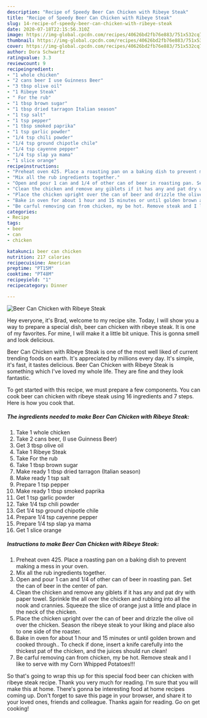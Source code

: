 ```yaml
---
description: "Recipe of Speedy Beer Can Chicken with Ribeye Steak"
title: "Recipe of Speedy Beer Can Chicken with Ribeye Steak"
slug: 14-recipe-of-speedy-beer-can-chicken-with-ribeye-steak
date: 2020-07-18T22:15:56.310Z
image: https://img-global.cpcdn.com/recipes/40626bd2fb76e883/751x532cq70/beer-can-chicken-with-ribeye-steak-recipe-main-photo.jpg
thumbnail: https://img-global.cpcdn.com/recipes/40626bd2fb76e883/751x532cq70/beer-can-chicken-with-ribeye-steak-recipe-main-photo.jpg
cover: https://img-global.cpcdn.com/recipes/40626bd2fb76e883/751x532cq70/beer-can-chicken-with-ribeye-steak-recipe-main-photo.jpg
author: Dora Schwartz
ratingvalue: 3.3
reviewcount: 9
recipeingredient:
- "1 whole chicken"
- "2 cans beer I use Guinness Beer"
- "3 tbsp olive oil"
- "1 Ribeye Steak"
- " For the rub"
- "1 tbsp brown sugar"
- "1 tbsp dried tarragon Italian season"
- "1 tsp salt"
- "1 tsp pepper"
- "1 tbsp smoked paprika"
- "1 tsp garlic powder"
- "1/4 tsp chili powder"
- "1/4 tsp ground chipotle chile"
- "1/4 tsp cayenne pepper"
- "1/4 tsp slap ya mama"
- "1 slice orange"
recipeinstructions:
- "Preheat oven 425. Place a roasting pan on a baking dish to prevent making a mess in your oven."
- "Mix all the rub ingredients together."
- "Open and pour 1 can and 1/4 of other can of beer in roasting pan. Set the can of beer in the center of pan."
- "Clean the chicken and remove any giblets if it has any and pat dry with paper towel. Sprinkle the all over the chicken and rubbing into all the nook and crannies. Squeeze the slice of orange just a little and place in the neck of the chicken."
- "Place the chicken upright over the can of beer and drizzle the olive oil over the chicken. Season the ribeye steak to your liking and place also to one side of the roaster."
- "Bake in oven for about 1 hour and 15 minutes or until golden brown and cooked through.. To check if done, insert a knife carefully into the thickest pat of the chicken, and the juices should run clean!"
- "Be carful removing can from chicken, my be hot. Remove steak and I like to serve with my Corn Whipped Potatoes!!!"
categories:
- Recipe
tags:
- beer
- can
- chicken

katakunci: beer can chicken 
nutrition: 217 calories
recipecuisine: American
preptime: "PT15M"
cooktime: "PT48M"
recipeyield: "1"
recipecategory: Dinner

---
```



![Beer Can Chicken with Ribeye Steak](https://img-global.cpcdn.com/recipes/40626bd2fb76e883/751x532cq70/beer-can-chicken-with-ribeye-steak-recipe-main-photo.jpg)

Hey everyone, it's Brad, welcome to my recipe site. Today, I will show you a way to prepare a special dish, beer can chicken with ribeye steak. It is one of my favorites. For mine, I will make it a little bit unique. This is gonna smell and look delicious.



Beer Can Chicken with Ribeye Steak is one of the most well liked of current trending foods on earth. It's appreciated by millions every day. It's simple, it's fast, it tastes delicious. Beer Can Chicken with Ribeye Steak is something which I've loved my whole life. They are fine and they look fantastic.


To get started with this recipe, we must prepare a few components. You can cook beer can chicken with ribeye steak using 16 ingredients and 7 steps. Here is how you cook that.

<!--inarticleads1-->

##### The ingredients needed to make Beer Can Chicken with Ribeye Steak:

1. Take 1 whole chicken
1. Take 2 cans beer, (I use Guinness Beer)
1. Get 3 tbsp olive oil
1. Take 1 Ribeye Steak
1. Take  For the rub
1. Take 1 tbsp brown sugar
1. Make ready 1 tbsp dried tarragon (Italian season)
1. Make ready 1 tsp salt
1. Prepare 1 tsp pepper
1. Make ready 1 tbsp smoked paprika
1. Get 1 tsp garlic powder
1. Take 1/4 tsp chili powder
1. Get 1/4 tsp ground chipotle chile
1. Prepare 1/4 tsp cayenne pepper
1. Prepare 1/4 tsp slap ya mama
1. Get 1 slice orange




<!--inarticleads2-->

##### Instructions to make Beer Can Chicken with Ribeye Steak:

1. Preheat oven 425. Place a roasting pan on a baking dish to prevent making a mess in your oven.
1. Mix all the rub ingredients together.
1. Open and pour 1 can and 1/4 of other can of beer in roasting pan. Set the can of beer in the center of pan.
1. Clean the chicken and remove any giblets if it has any and pat dry with paper towel. Sprinkle the all over the chicken and rubbing into all the nook and crannies. Squeeze the slice of orange just a little and place in the neck of the chicken.
1. Place the chicken upright over the can of beer and drizzle the olive oil over the chicken. Season the ribeye steak to your liking and place also to one side of the roaster.
1. Bake in oven for about 1 hour and 15 minutes or until golden brown and cooked through.. To check if done, insert a knife carefully into the thickest pat of the chicken, and the juices should run clean!
1. Be carful removing can from chicken, my be hot. Remove steak and I like to serve with my Corn Whipped Potatoes!!!




So that's going to wrap this up for this special food beer can chicken with ribeye steak recipe. Thank you very much for reading. I'm sure that you will make this at home. There's gonna be interesting food at home recipes coming up. Don't forget to save this page in your browser, and share it to your loved ones, friends and colleague. Thanks again for reading. Go on get cooking!
